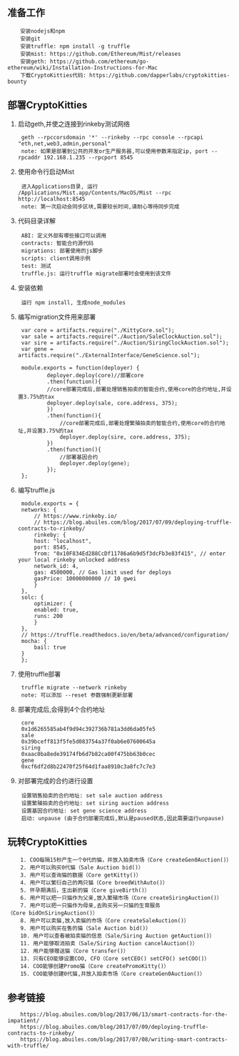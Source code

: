 准备工作
-----
        安装nodejs和npm
        安装git
        安装truffle: npm install -g truffle
        安装mist: https://github.com/Ethereum/Mist/releases
        安装geth: https://github.com/ethereum/go-ethereum/wiki/Installation-Instructions-for-Mac
        下载CryptoKitties代码: https://github.com/dapperlabs/cryptokitties-bounty

部署CryptoKitties
-----
1. 启动geth,并使之连接到rinkeby测试网络

        geth --rpccorsdomain '*' --rinkeby --rpc console --rpcapi "eth,net,web3,admin,personal"
        note: 如果是部署到公共的开发or生产服务器,可以使用参数来指定ip, port --rpcaddr 192.168.1.235 --rpcport 8545

2. 使用命令行启动Mist

        进入Applications目录, 运行 /Applications/Mist.app/Contents/MacOS/Mist --rpc http://localhost:8545
        note: 第一次启动会同步区块,需要较长时间,请耐心等待同步完成

3. 代码目录详解

        ABI: 定义外部有哪些接口可以调用
        contracts: 智能合约源代码
        migrations: 部署使用的js脚步
        scripts: client调用示例
        test: 测试
        truffle.js: 运行truffle migrate部署时会使用到该文件

4. 安装依赖

        运行 npm install, 生成node_modules

5. 编写migration文件用来部署

        var core = artifacts.require("./KittyCore.sol");
        var sale = artifacts.require("./Auction/SaleClockAuction.sol");
        var sire = artifacts.require("./Auction/SiringClockAuction.sol");
        var gene = artifacts.require("./ExternalInterface/GeneScience.sol");

        module.exports = function(deployer) {
                deployer.deploy(core)//部署core
                .then(function(){
                //core部署完成后,部署处理销售拍卖的智能合约,使用core的合约地址,并设置3.75%的tax
                deployer.deploy(sale, core.address, 375);
                })
                .then(function(){
                    //core部署完成后,部署处理繁殖拍卖的智能合约,使用core的合约地址,并设置3.75%的tax
                    deployer.deploy(sire, core.address, 375);
                })
                .then(function(){
                    //部署基因合约
                    deployer.deploy(gene);
                });
        };

6. 编写truffle.js

        module.exports = {
        networks: {
            // https://www.rinkeby.io/
            // https://blog.abuiles.com/blog/2017/07/09/deploying-truffle-contracts-to-rinkeby/
            rinkeby: {
            host: "localhost",
            port: 8545,
            from: "0x10F834Ed288CcDf11786a6b9d5f3dcFb3e83f415", // enter your local rinkeby unlocked address
            network_id: 4,
            gas: 4500000, // Gas limit used for deploys
            gasPrice: 10000000000 // 10 gwei
            }
        },
        solc: {
            optimizer: {
            enabled: true,
            runs: 200
            }
        },
        // https://truffle.readthedocs.io/en/beta/advanced/configuration/
        mocha: {
            bail: true
        }
        };

7. 使用truffle部署

        truffle migrate --network rinkeby
        note: 可以添加 --reset 参数强制更新部署

8. 部署完成后,会得到4个合约地址

        core
        0x1d6265585ab4f9d94c392736b781a3dd6da05fe5
        sale
        0x39bceff813f5fe5d083754a37f0ab6e07600645a
        siring
        0xaac0ba8ede39174fb6d7b82ca00f475bb63b0cec
        gene
        0xcf6df2d8b22470f25f64d1faa8910c3a8fc7c7e3

9. 对部署完成的合约进行设置

        设置销售拍卖的合约地址: set sale auction address
        设置繁殖拍卖的合约地址: set siring auction address
        设置基因合约地址: set gene science address
        启动: unpause (由于合约部署完成后,默认是paused状态,因此需要运行unpause)

玩转CryptoKitties
-----
        1. COO每隔15秒产生一个0代的猫，并放入拍卖市场（Core createGen0Auction()）
        2. 用户可以购买0代猫（Sale Auction bid()）
        3. 用户可以查询猫的数据（Core getKitty()）
        4. 用户可以繁衍自己的两只猫（Core breedWithAuto()）
        5. 怀孕期满后，生出新的猫（Core giveBirth()）
        6. 用户可以把一只猫作为父亲,放入繁殖市场（Core createSiringAuction()）
        7. 用户可以把一只猫作为母亲,去购买另一只猫的生育服务（Core bidOnSiringAuction()）
        8. 用户可以卖猫,放入卖猫的市场（Core createSaleAuction()）
        9. 用户可以购买在售的猫（Sale Auction bid()）
        10. 用户可以查看被拍卖猫的信息（Sale/Siring Auction getAuction()）
        11. 用户能够取消拍卖（Sale/Siring Auction cancelAuction()）
        12. 用户能够赠送猫（Core transfer()）
        13. 只有CEO能够设置COO, CFO（Core setCEO() setCFO() setCOO()）
        14. COO能够创建Promo猫（Core createPromoKitty()）
        15. COO能够创建0代猫,并放入拍卖市场（Core createGen0Auction()）


参考链接
-----
        https://blog.abuiles.com/blog/2017/06/13/smart-contracts-for-the-impatient/
        https://blog.abuiles.com/blog/2017/07/09/deploying-truffle-contracts-to-rinkeby/
        https://blog.abuiles.com/blog/2017/07/08/writing-smart-contracts-with-truffle/
